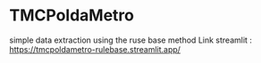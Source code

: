 # TMCPoldaMetro

simple data extraction using the ruse base method
Link streamlit : https://tmcpoldametro-rulebase.streamlit.app/
